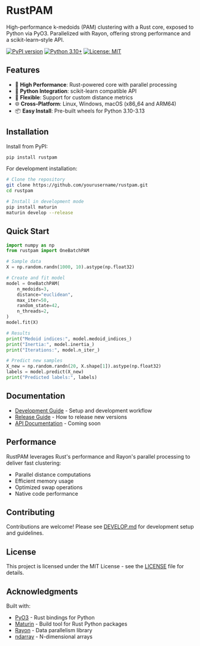 # RustPAM

High-performance k-medoids (PAM) clustering with a Rust core, exposed to Python via PyO3. Parallelized with Rayon, offering strong performance and a scikit-learn–style API.

[![PyPI version](https://badge.fury.io/py/rustpam.svg)](https://badge.fury.io/py/rustpam)
[![Python 3.10+](https://img.shields.io/badge/python-3.10+-blue.svg)](https://www.python.org/downloads/)
[![License: MIT](https://img.shields.io/badge/License-MIT-yellow.svg)](https://opensource.org/licenses/MIT)

## Features

- 🚀 **High Performance**: Rust-powered core with parallel processing
- 🐍 **Python Integration**: scikit-learn compatible API
- 🔧 **Flexible**: Support for custom distance metrics
- 🌐 **Cross-Platform**: Linux, Windows, macOS (x86_64 and ARM64)
- 📦 **Easy Install**: Pre-built wheels for Python 3.10-3.13

## Installation

Install from PyPI:

```bash
pip install rustpam
```

For development installation:

```bash
# Clone the repository
git clone https://github.com/yourusername/rustpam.git
cd rustpam

# Install in development mode
pip install maturin
maturin develop --release
```

## Quick Start

```python
import numpy as np
from rustpam import OneBatchPAM

# Sample data
X = np.random.randn(1000, 10).astype(np.float32)

# Create and fit model
model = OneBatchPAM(
    n_medoids=3,
    distance="euclidean",
    max_iter=50,
    random_state=42,
    n_threads=2,
)
model.fit(X)

# Results
print("Medoid indices:", model.medoid_indices_)
print("Inertia:", model.inertia_)
print("Iterations:", model.n_iter_)

# Predict new samples
X_new = np.random.randn(20, X.shape[1]).astype(np.float32)
labels = model.predict(X_new)
print("Predicted labels:", labels)
```

## Documentation

- [Development Guide](docs/DEVELOP.md) - Setup and development workflow
- [Release Guide](docs/RELEASE.md) - How to release new versions
- [API Documentation](https://github.com/yourusername/rustpam#api) - Coming soon

## Performance

RustPAM leverages Rust's performance and Rayon's parallel processing to deliver fast clustering:

- Parallel distance computations
- Efficient memory usage
- Optimized swap operations
- Native code performance

## Contributing

Contributions are welcome! Please see [DEVELOP.md](docs/DEVELOP.md) for development setup and guidelines.

## License

This project is licensed under the MIT License - see the [LICENSE](LICENSE) file for details.

## Acknowledgments

Built with:
- [PyO3](https://pyo3.rs/) - Rust bindings for Python
- [Maturin](https://www.maturin.rs/) - Build tool for Rust Python packages
- [Rayon](https://github.com/rayon-rs/rayon) - Data parallelism library
- [ndarray](https://github.com/rust-ndarray/ndarray) - N-dimensional arrays
